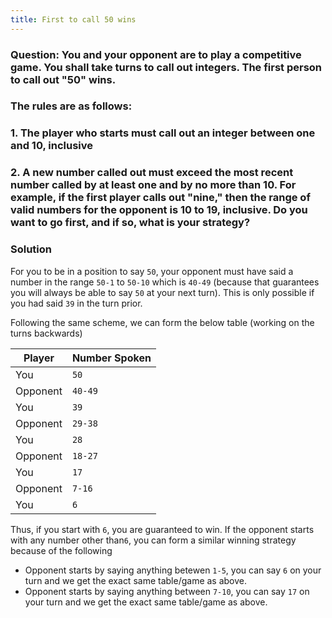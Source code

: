 ```yaml
---
title: First to call 50 wins
---
```


### Question: You and your opponent are to play a competitive game. You shall take turns to call out integers. The first person to call out "50" wins. 
### The rules are as follows:
### 1. The player who starts must call out an integer between one and 10, inclusive
### 2. A new number called out must exceed the most recent number called by at least one and by no more than 10. For example, if the first player calls out "nine," then the range of valid numbers for the opponent is 10 to 19, inclusive. Do you want to go first, and if so, what is your strategy?

### Solution
For you to be in a position to say `50`, your opponent must have said a number in the range `50-1` to `50-10` which is `40-49` (because that guarantees you will always be able to say `50` at your next turn).
This is only possible if you had said `39` in the turn prior.

Following the same scheme, we can form the below table (working on the turns backwards)

| Player | Number Spoken |
| --- | --- |
| You | `50` |
| Opponent | `40-49` |
| You | `39` |
| Opponent | `29-38` |
| You | `28` |
| Opponent | `18-27` |
| You | `17` |
| Opponent | `7-16` |
| You | `6` |

Thus, if you start with `6`, you are guaranteed to win.
If the opponent starts with any number other than`6`, you can form a similar winning strategy because of the following
* Opponent starts by saying anything betewen `1-5`, you can say `6` on your turn and we get the exact same table/game as above.
* Opponent starts by saying anything between `7-10`, you can say `17` on your turn and we get the exact same table/game as above.
